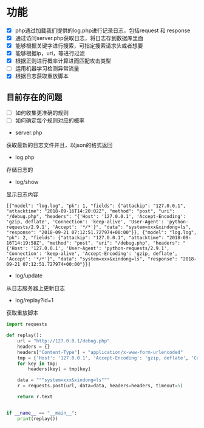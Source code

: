 # 功能
- [x] php通过加载我们提供的log.php进行记录日志，包括request 和 response
- [x] 通过访问server.php获取日志，将日志存到数据库里面
- [x] 能够根据关键字进行搜索，可指定搜索请求头或者想要
- [x] 能够根据ip，uri，等进行过滤
- [x] 根据正则进行概率计算进而匹配攻击类型
- [ ] 运用机器学习检测异常流量
- [x] 根据日志获取重放脚本

## 目前存在的问题
- [ ] 如何收集更准确的规则
- [ ] 如何确定每个规则对应的概率

- server.php

获取最新的日志文件并且，以json的格式返回

- log.php

存储日志的

- log/show

显示日志内容

```
[{"model": "log.log", "pk": 1, "fields": {"attackip": "127.0.0.1", "attacktime": "2018-09-16T14:20:02Z", "method": "post", "uri": "/debug.php", "headers": "{'Host': '127.0.0.1', 'Accept-Encoding': 'gzip, deflate', 'Connection': 'keep-alive', 'User-Agent': 'python-requests/2.9.1', 'Accept': '*/*'}", "data": "system=xxx&xindong=ls", "response": "2018-09-21 07:12:51.727974+00:00"}}, {"model": "log.log", "pk": 2, "fields": {"attackip": "127.0.0.1", "attacktime": "2018-09-16T14:19:58Z", "method": "post", "uri": "/debug.php", "headers": "{'Host': '127.0.0.1', 'User-Agent': 'python-requests/2.9.1', 'Connection': 'keep-alive', 'Accept-Encoding': 'gzip, deflate', 'Accept': '*/*'}", "data": "system=xxx&xindong=ls", "response": "2018-09-21 07:12:51.727974+00:00"}}]
```

- log/update

从日志服务器上更新日志

- log/replay?id=1

获取重放脚本

```python
import requests

def replay():
    url = "http://127.0.0.1/debug.php"
    headers = {}
    headers["Content-Type"] = "application/x-www-form-urlencoded"
    tmp = {'Host': '127.0.0.1', 'Accept-Encoding': 'gzip, deflate', 'Connection': 'keep-alive', 'User-Agent': 'python-requests/2.9.1', 'Accept': '*/*'}
    for key in tmp:
        headers[key] = tmp[key]

    data = """system=xxx&xindong=ls"""
    r = requests.post(url, data=data, headers=headers, timeout=5)

    return r.text


if __name__ == "__main__":
    print(replay())
```